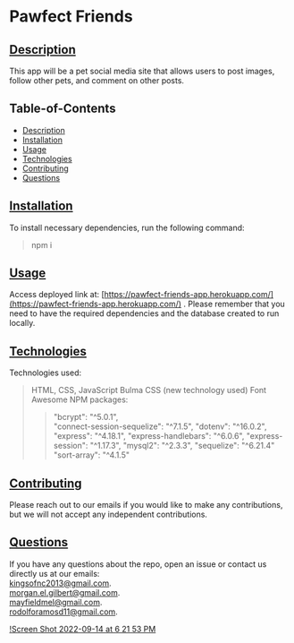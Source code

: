 # Pawfect Friends

## [Description](#table-of-contents)

This app will be a pet social media site that allows users to post images, follow other pets, and comment on other posts.

## Table-of-Contents

- [Description](#description)
- [Installation](#installation)
- [Usage](#usage)
- [Technologies](#technologies)
- [Contributing](#contribute)
- [Questions](#questions)

## [Installation](#table-of-contents)

To install necessary dependencies, run the following command:<br>

> npm i

## [Usage](#table-of-contents)

Access deployed link at: [https://pawfect-friends-app.herokuapp.com/](https://pawfect-friends-app.herokuapp.com/) .
Please remember that you need to have the required dependencies and the database created to run locally.

## [Technologies](#table-of-contents)

Technologies used:
> HTML, 
> CSS, 
> JavaScript
> Bulma CSS (new technology used)
> Font Awesome
> NPM packages:	  
>>"bcrypt": "^5.0.1",  
>> "connect-session-sequelize": "^7.1.5",
>> "dotenv": "^16.0.2",
>> "express": "^4.18.1",
>> "express-handlebars": "^6.0.6",
>> "express-session": "^1.17.3",
>> "mysql2": "^2.3.3",
>> "sequelize": "^6.21.4"
>> "sort-array": "^4.1.5"

## [Contributing](#table-of-contents)

Please reach out to our emails if you would like to make any contributions, but we will not accept any independent contributions.

## [Questions](#table-of-contents)

If you have any questions about the repo, open an issue or contact us directly us at our emails: <br>
[kingsofnc2013@gmail.com](mailto:kingsofnc2013@gmail.com). <br>
[morgan.el.gilbert@gmail.com](mailto:morgan.el.gilbert@gmail.com). <br>
[mayfieldmel@gmail.com](mailto:mayfieldmel@gmail.com). <br>
[rodolforamosd11@gmail.com](mailto:rodolforamosd11@gmail.com). <br>

[!Screen Shot 2022-09-14 at 6 21 53 PM](https://user-images.githubusercontent.com/104585768/190273467-b879a21d-ca2b-44d1-96d1-1938faa98ac3.png)
